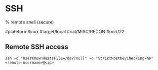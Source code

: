 # SSH

% remote shell (secure)

#plateform/linux #target/local #cat/MISC/RECON #port/22

## Remote SSH access

```
ssh -o "UserKnownHostsFile=/dev/null" -o "StrictHostKeyChecking=no" <remote-username>@<ip>
```
